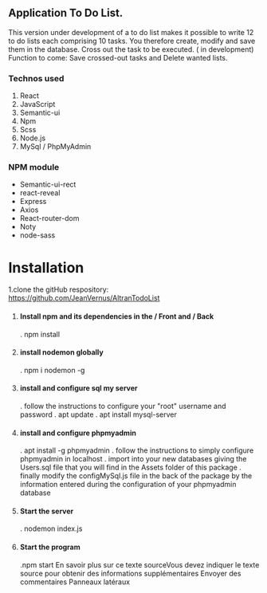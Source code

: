 ## Application To Do List.

This version under development of a to do list makes it possible to write 12 to do lists each comprising 10 tasks.
You therefore create, modify and save them in the database.
Cross out the task to be executed.
( in development)
Function to come: Save crossed-out tasks and Delete wanted lists.


### Technos used

1. React
1. JavaScript
1. Semantic-ui
1. Npm
1. Scss
1. Node.js
1. MySql / PhpMyAdmin

### NPM module

* Semantic-ui-rect
* react-reveal
* Express
* Axios
* React-router-dom
* Noty
* node-sass

# Installation

1.clone the gitHub respository: https://github.com/JeanVernus/AltranTodoList

1. #### Install npm and its dependencies in the / Front and / Back
      . npm install
1. #### install nodemon globally
      . npm i nodemon -g
1. #### install and configure sql my server
      . follow the instructions to configure your "root" username and password
      . apt update
      . apt install mysql-server
1. #### install and configure phpmyadmin
      . apt install -g phpmyadmin
      . follow the instructions to simply configure phpmyadmin in localhost
      . import into your new databases giving the Users.sql file that you will find in the Assets folder of this package
      . finally modify the configMySql.js file in the back of the package by the information entered during the configuration of your phpmyadmin database
1. #### Start the server
      . nodemon index.js
1. #### Start the program
      .npm start 
En savoir plus sur ce texte sourceVous devez indiquer le texte source pour obtenir des informations supplémentaires
Envoyer des commentaires
Panneaux latéraux